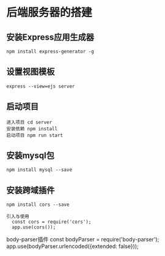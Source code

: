 # 后端服务器的搭建
## 安装Express应用生成器
    npm install express-generator -g
## 设置视图模板
    express --view=ejs server
## 启动项目
    进入项目 cd server
    安装依赖 npm install
    启动项目 npm run start
## 安装mysql包
    npm install mysql --save
## 安装跨域插件
    npm install cors --save

    引入与使用
      const cors = require('cors');
      app.use(cors());


body-parser插件
const bodyParser = require('body-parser');
app.use(bodyParser.urlencoded({extended: false}));
